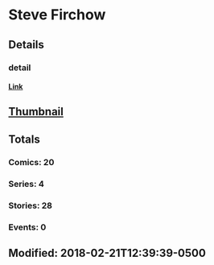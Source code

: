 # Steve  Firchow 
## Details
### detail
#### [Link](http://marvel.com/comics/creators/7887/steve_firchow?utm_campaign=apiRef&utm_source=225578a89fc76f3d20fbffda5d17a88d)
## [Thumbnail](http://i.annihil.us/u/prod/marvel/i/mg/b/40/image_not_available.jpg)
## Totals
### Comics: 20
### Series: 4
### Stories: 28
### Events: 0
## Modified: 2018-02-21T12:39:39-0500